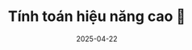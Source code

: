 ---
layout: distill
permalink: /hpc/
title: "Tính toán hiệu năng cao 💨"
description: ""
date: 2025-04-22
future: true
htmlwidgets: true
hidden: false
giscus_comments: true

authors:
  - name: Lê Nguyễn
    url: "https://lenguyen.vercel.app"
---